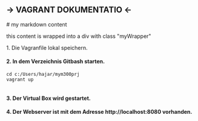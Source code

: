 -> VAGRANT DOKUMENTATIO <-
---

<div class="myWrapper" markdown="1">
# my markdown content

this content is wrapped into a div with class "myWrapper"
</div

#### 1. Die Vagranfile lokal speichern. 
#### 2. In dem Verzeichnis Gitbash starten.
>     
``` 
cd c:/Users/hajar/mym300prj 
vagrant up 
 
 ```

#### 3. Der Virtual Box wird gestartet. 
#### 4. Der Webserver ist mit dem Adresse http://localhost:8080 vorhanden.
